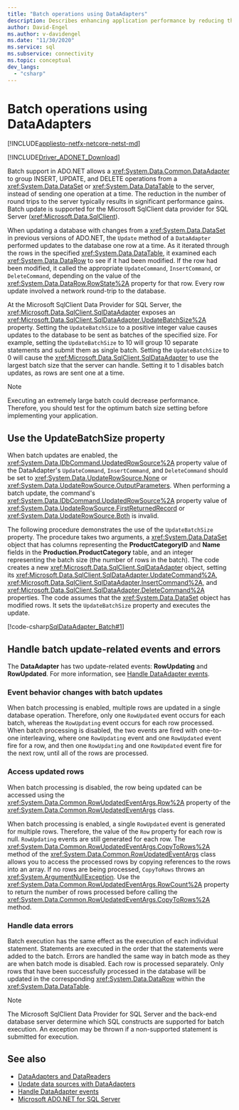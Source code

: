 ```yaml
---
title: "Batch operations using DataAdapters"
description: Describes enhancing application performance by reducing the number of round trips to SQL Server when applying updates from the DataSet.
author: David-Engel
ms.author: v-davidengel
ms.date: "11/30/2020"
ms.service: sql
ms.subservice: connectivity
ms.topic: conceptual
dev_langs:
  - "csharp"
---
```

# Batch operations using DataAdapters

[!INCLUDE[appliesto-netfx-netcore-netst-md](../../includes/appliesto-netfx-netcore-netst-md.md)]

[!INCLUDE[Driver_ADONET_Download](../../includes/driver_adonet_download.md)]

Batch support in ADO.NET allows a <xref:System.Data.Common.DataAdapter> to group INSERT, UPDATE, and DELETE operations from a <xref:System.Data.DataSet> or <xref:System.Data.DataTable> to the server, instead of sending one operation at a time. The reduction in the number of round trips to the server typically results in significant performance gains. Batch update is supported for the Microsoft SqlClient data provider for SQL Server (<xref:Microsoft.Data.SqlClient>).

When updating a database with changes from a <xref:System.Data.DataSet> in previous versions of ADO.NET, the `Update` method of a `DataAdapter` performed updates to the database one row at a time. As it iterated through the rows in the specified <xref:System.Data.DataTable>, it examined each <xref:System.Data.DataRow> to see if it had been modified. If the row had been modified, it called the appropriate `UpdateCommand`, `InsertCommand`, or `DeleteCommand`, depending on the value of the <xref:System.Data.DataRow.RowState%2A> property for that row. Every row update involved a network round-trip to the database.

At the Microsoft SqlClient Data Provider for SQL Server, the <xref:Microsoft.Data.SqlClient.SqlDataAdapter> exposes an <xref:Microsoft.Data.SqlClient.SqlDataAdapter.UpdateBatchSize%2A> property. Setting the `UpdateBatchSize` to a positive integer value causes updates to the database to be sent as batches of the specified size. For example, setting the `UpdateBatchSize` to 10 will group 10 separate statements and submit them as single batch. Setting the `UpdateBatchSize` to 0 will cause the <xref:Microsoft.Data.SqlClient.SqlDataAdapter> to use the largest batch size that the server can handle. Setting it to 1 disables batch updates, as rows are sent one at a time.

> [!NOTE]
> Executing an extremely large batch could decrease performance. Therefore, you should test for the optimum batch size setting before implementing your application.

## Use the UpdateBatchSize property

When batch updates are enabled, the <xref:System.Data.IDbCommand.UpdatedRowSource%2A> property value of the DataAdapter's `UpdateCommand`, `InsertCommand`, and `DeleteCommand` should be set to <xref:System.Data.UpdateRowSource.None> or <xref:System.Data.UpdateRowSource.OutputParameters>. When performing a batch update, the command's <xref:System.Data.IDbCommand.UpdatedRowSource%2A> property value of <xref:System.Data.UpdateRowSource.FirstReturnedRecord> or <xref:System.Data.UpdateRowSource.Both> is invalid.
  
The following procedure demonstrates the use of the `UpdateBatchSize` property. The procedure takes two arguments, a <xref:System.Data.DataSet> object that has columns representing the **ProductCategoryID** and **Name** fields in the **Production.ProductCategory** table, and an integer representing the batch size (the number of rows in the batch). The code creates a new <xref:Microsoft.Data.SqlClient.SqlDataAdapter> object, setting its <xref:Microsoft.Data.SqlClient.SqlDataAdapter.UpdateCommand%2A>, <xref:Microsoft.Data.SqlClient.SqlDataAdapter.InsertCommand%2A>, and <xref:Microsoft.Data.SqlClient.SqlDataAdapter.DeleteCommand%2A> properties. The code assumes that the <xref:System.Data.DataSet> object has modified rows. It sets the `UpdateBatchSize` property and executes the update.

[!code-csharp[SqlDataAdapter_Batch#1](~/../sqlclient/doc/samples/SqlDataAdapter_Batch.cs#1)]

## Handle batch update-related events and errors

The **DataAdapter** has two update-related events: **RowUpdating** and **RowUpdated**. For more information, see [Handle DataAdapter events](handle-dataadapter-events.md).

### Event behavior changes with batch updates

When batch processing is enabled, multiple rows are updated in a single database operation. Therefore, only one `RowUpdated` event occurs for each batch, whereas the `RowUpdating` event occurs for each row processed. When batch processing is disabled, the two events are fired with one-to-one interleaving, where one `RowUpdating` event and one `RowUpdated` event fire for a row, and then one `RowUpdating` and one `RowUpdated` event fire for the next row, until all of the rows are processed.

### Access updated rows

When batch processing is disabled, the row being updated can be accessed using the <xref:System.Data.Common.RowUpdatedEventArgs.Row%2A> property of the <xref:System.Data.Common.RowUpdatedEventArgs> class.

When batch processing is enabled, a single `RowUpdated` event is generated for multiple rows. Therefore, the value of the `Row` property for each row is null. `RowUpdating` events are still generated for each row. The <xref:System.Data.Common.RowUpdatedEventArgs.CopyToRows%2A> method of the <xref:System.Data.Common.RowUpdatedEventArgs> class allows you to access the processed rows by copying references to the rows into an array. If no rows are being processed, `CopyToRows` throws an <xref:System.ArgumentNullException>. Use the <xref:System.Data.Common.RowUpdatedEventArgs.RowCount%2A> property to return the number of rows processed before calling the <xref:System.Data.Common.RowUpdatedEventArgs.CopyToRows%2A> method.

### Handle data errors

Batch execution has the same effect as the execution of each individual statement. Statements are executed in the order that the statements were added to the batch. Errors are handled the same way in batch mode as they are when batch mode is disabled. Each row is processed separately. Only rows that have been successfully processed in the database will be updated in the corresponding <xref:System.Data.DataRow> within the <xref:System.Data.DataTable>.

> [!NOTE]
> The Microsoft SqlClient Data Provider for SQL Server and the back-end database server determine which SQL constructs are supported for batch execution. An exception may be thrown if a non-supported statement is submitted for execution.

## See also

- [DataAdapters and DataReaders](dataadapters-datareaders.md)
- [Update data sources with DataAdapters](update-data-sources-with-dataadapters.md)
- [Handle DataAdapter events](handle-dataadapter-events.md)
- [Microsoft ADO.NET for SQL Server](microsoft-ado-net-sql-server.md)
